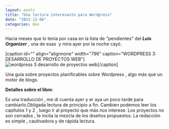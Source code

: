 ```yaml
---
layout: posts
title: "Una lectura interesante para Wordpress"
date: "2011-12-06"
categories: dev
---
```


Hacía meses que lo tenía por casa en la lista de "pendientes" del _**Luis Organizer**_ , una de esas  y mira ayer por la noche cayó.

\[caption id="" align="alignnone" width="796" caption="WORDPRESS 3: DESARROLLO DE PROYECTOS WEB"\]![wordpress 3 desarrollo de proyectos web](images/6465362611_47d1bb9b59_b.jpg "WORDPRESS 3: DESARROLLO DE PROYECTOS WEB")\[/caption\]

Una guía sobre proyectos planificables sobre Wordpress , algo más que un motor de blogs.

**Detalles sobre el libro**:

Es una traducción , me di cuenta ayer y er aya un poco tarde para cambiarlo.Obligada lectura de principio a fin. Cambien podemos leer los capítulos 1 y 2 , luego ir al proyecto que más nos interese. Los proyectos no son cerrados , te incita la mezcla de los diseños propuestos. La redacción es simple , cautivadora y de rápida lectura.

